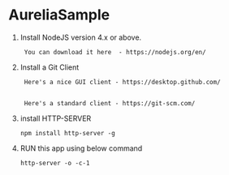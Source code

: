# AureliaSample


1. Install NodeJS version 4.x or above.


        You can download it here  - https://nodejs.org/en/


2. Install a Git Client


        Here's a nice GUI client - https://desktop.github.com/


        Here's a standard client - https://git-scm.com/



 3. install HTTP-SERVER


        npm install http-server -g

 4. RUN this app using below command


        http-server -o -c-1

